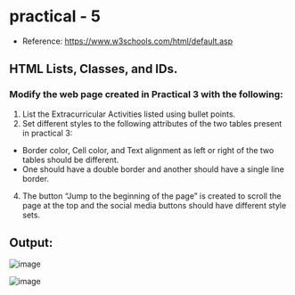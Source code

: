 # practical - 5
- Reference: https://www.w3schools.com/html/default.asp

## HTML Lists, Classes, and IDs.

### Modify the web page created in Practical 3 with the following:
1.	List the Extracurricular Activities listed using bullet points.
2.	Set different styles to the following attributes of the two tables present in practical 3:
   -	Border color, Cell color, and Text alignment as left or right of the two tables should be different.
   -	One should have a double border and another should have a single line border.
4.	The button “Jump to the beginning of the page” is created to scroll the page at the top and the social media buttons should have different style sets.

## Output:

![image](https://github.com/vansh-seth/Web-tech-lab/assets/111755254/0de19d87-8b4e-45dc-bb8f-c44312c9249a)

![image](https://github.com/vansh-seth/Web-tech-lab/assets/111755254/478a39e9-ca35-46e0-8b17-11404d45beb9)
